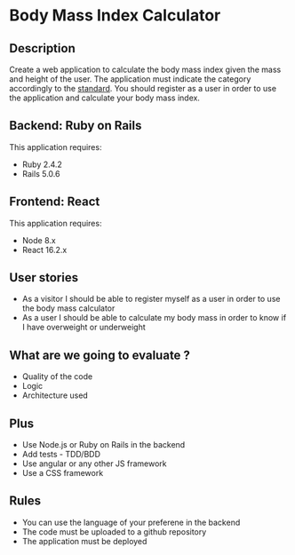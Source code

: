 # Body Mass Index Calculator

## Description
Create a web application to calculate the body mass index given the mass and height of the user. The application must indicate the category accordingly to the [standard](http://en.wikipedia.org/wiki/Body_mass_index#Categories). You should register as a user in order to use the application and calculate your body mass index.

## Backend: Ruby on Rails
This application requires:

* Ruby 2.4.2
* Rails 5.0.6

## Frontend: React
This application requires:

* Node 8.x
* React 16.2.x

## User stories
* As a visitor I should be able to register myself as a user in order to use the body mass calculator
* As a user I should be able to calculate my body mass in order to know if I have overweight or underweight

## What are we going to evaluate ?
* Quality of the code
* Logic
* Architecture used

## Plus 
* Use Node.js or Ruby on Rails in the backend
* Add tests - TDD/BDD
* Use angular or any other JS framework
* Use a CSS framework

## Rules
* You can use the language of your preferene in the backend
* The code must be uploaded to a github repository
* The application must be deployed
